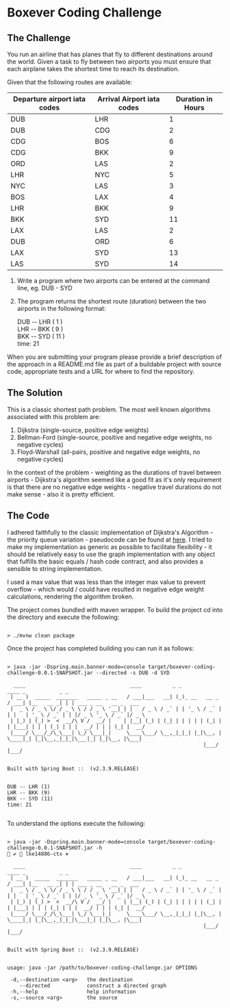 # Boxever Coding Challenge

## The Challenge

You run an airline that has planes that fly to different destinations around the world. Given a
task to fly between two airports you must ensure that each airplane takes the shortest time
to reach its destination.

Given that the following routes are available:

| Departure airport iata codes | Arrival Airport iata codes | Duration in Hours |
| ---------------------------- | -------------------------- | ----------------- |
| DUB                          | LHR                        | 1                 |
| DUB                          | CDG                        | 2                 |
| CDG                          | BOS                        | 6                 |
| CDG                          | BKK                        | 9                 |
| ORD                          | LAS                        | 2                 |
| LHR                          | NYC                        | 5                 |
| NYC                          | LAS                        | 3                 |
| BOS                          | LAX                        | 4                 |
| LHR                          | BKK                        | 9                 |
| BKK                          | SYD                        | 11                |
| LAX                          | LAS                        | 2                 |
| DUB                          | ORD                        | 6                 |
| LAX                          | SYD                        | 13                |
| LAS                          | SYD                        | 14                |




1. Write a program where two airports can be entered at the command line, eg. DUB - SYD  

2. The program returns the shortest route (duration) between the two airports in the following format:  

   DUB -- LHR ( 1 )  
   LHR -- BKK ( 9 )  
   BKK -- SYD ( 11 )  
   time: 21

When you are submitting your program please provide a brief description of the approach in a 
README.md file as part of a buildable project with source code, appropriate tests and a URL 
for where to find the repository.


## The Solution

This is a classic shortest path problem. The most well known algorithms associated with this 
problem are:

1. Dijkstra (single-source, positive edge weights)
2. Bellman-Ford (single-source, positive and negative edge weights, no negative cycles)
3. Floyd-Warshall (all-pairs, positive and negative edge weights, no negative cycles)

In the context of the problem - weighting as the durations of travel between airports - 
Dijkstra's algorithm seemed like a good fit as it's only requirement is that there are no 
negative edge weights - negative travel durations do not make sense - also it is pretty 
efficient. 


## The Code

I adhered faithfully to the classic implementation of Dijkstra's Algorithm - the priority queue 
variation - pseudocode can be found at [here](https://en.wikipedia.org/wiki/Dijkstra%27s_algorithm). 
I tried to make my implementation as generic as possible to facilitate flexibility - 
it should be relatively easy to use the graph implementation with any object that fulfills the 
basic equals / hash code contract, and also provides a sensible to string implementation.

I used a max value that was less than the integer max value to prevent overflow - which would 
/ could have resulted in negative edge weight calculations, rendering the algorithm broken.

The project comes bundled with maven wrapper. To build the project cd into the directory and 
execute the following:

```shell

> ./mvnw clean package

```

Once the project has completed building you can run it as follows:

```shell

> java -jar -Dspring.main.banner-mode=console target/boxever-coding-challenge-0.0.1-SNAPSHOT.jar --directed -s DUB -d SYD 

  ____                                  ____          _ _                ____ _           _ _
 | __ )  _____  _______   _____ _ __   / ___|___   __| (_)_ __   __ _   / ___| |__   __ _| | | ___ _ __   __ _  ___
 |  _ \ / _ \ \/ / _ \ \ / / _ \ '__| | |   / _ \ / _` | | '_ \ / _` | | |   | '_ \ / _` | | |/ _ \ '_ \ / _` |/ _ \
 | |_) | (_) >  <  __/\ V /  __/ |    | |__| (_) | (_| | | | | | (_| | | |___| | | | (_| | | |  __/ | | | (_| |  __/
 |____/ \___/_/\_\___| \_/ \___|_|     \____\___/ \__,_|_|_| |_|\__, |  \____|_| |_|\__,_|_|_|\___|_| |_|\__, |\___|
                                                                |___/                                    |___/


Built with Spring Boot ::  (v2.3.9.RELEASE)


DUB -- LHR (1)
LHR -- BKK (9)
BKK -- SYD (11)
time: 21


```

To understand the options execute the following:

```shell

> java -jar -Dspring.main.banner-mode=console target/boxever-coding-challenge-0.0.1-SNAPSHOT.jar -h                                                                                           ✔  lke14886-ctx ⎈ 

  ____                                  ____          _ _                ____ _           _ _
 | __ )  _____  _______   _____ _ __   / ___|___   __| (_)_ __   __ _   / ___| |__   __ _| | | ___ _ __   __ _  ___
 |  _ \ / _ \ \/ / _ \ \ / / _ \ '__| | |   / _ \ / _` | | '_ \ / _` | | |   | '_ \ / _` | | |/ _ \ '_ \ / _` |/ _ \
 | |_) | (_) >  <  __/\ V /  __/ |    | |__| (_) | (_| | | | | | (_| | | |___| | | | (_| | | |  __/ | | | (_| |  __/
 |____/ \___/_/\_\___| \_/ \___|_|     \____\___/ \__,_|_|_| |_|\__, |  \____|_| |_|\__,_|_|_|\___|_| |_|\__, |\___|
                                                                |___/                                    |___/


Built with Spring Boot ::  (v2.3.9.RELEASE)


usage: java -jar /path/to/boxever-coding-challenge.jar OPTIONS

 -d,--destination <arg>   the destination
    --directed            construct a directed graph
 -h,--help                help information
 -s,--source <arg>        the source



```
